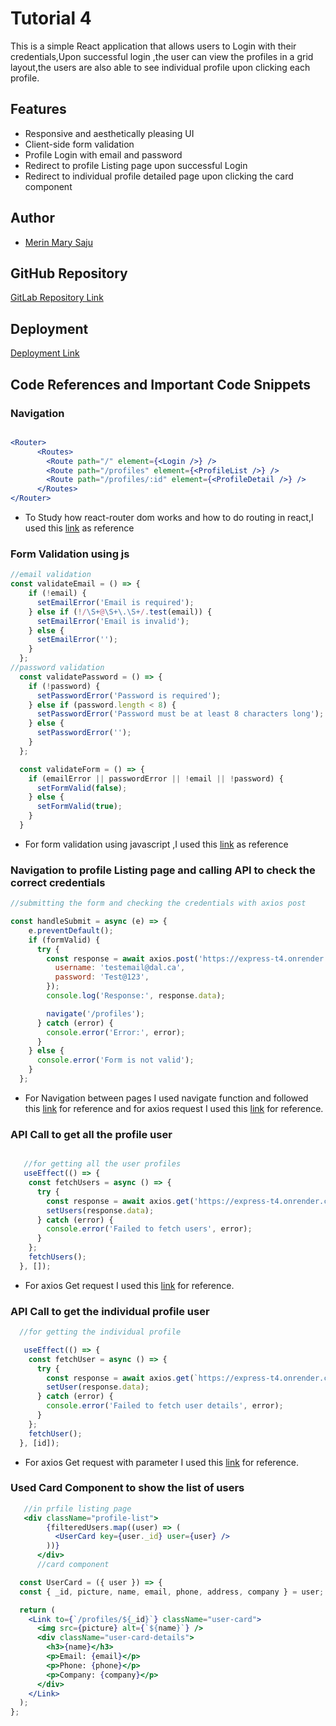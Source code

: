 # Tutorial 4

This is a simple React application that allows users to Login with their credentials,Upon successful login ,the user can view the profiles in a grid layout,the users are also able to see individual profile upon clicking each profile.

## Features

- Responsive and aesthetically pleasing UI
- Client-side form validation
- Profile Login with email and password
- Redirect to profile Listing page upon successful Login
- Redirect to individual profile detailed page upon clicking the card component

## Author

- [Merin Mary Saju](mr457277@dal.ca)

## GitHub Repository

[GitLab Repository Link](https://git.cs.dal.ca/msaju/csci-5709-tutorials/-/tree/main/tutorial4?ref_type=heads)

## Deployment

[Deployment Link](https://tutorials-5rfy.vercel.app/)

## Code References and Important Code Snippets

### Navigation

```jsx

<Router>
      <Routes>
        <Route path="/" element={<Login />} />
        <Route path="/profiles" element={<ProfileList />} />
        <Route path="/profiles/:id" element={<ProfileDetail />} />
      </Routes>
</Router>

```

- To Study how react-router dom works and how to do routing in react,I used this [link](https://reactrouter.com/en/main/route/route) as reference 


### Form Validation using js

```jsx
//email validation
const validateEmail = () => {
    if (!email) {
      setEmailError('Email is required');
    } else if (!/\S+@\S+\.\S+/.test(email)) {
      setEmailError('Email is invalid');
    } else {
      setEmailError('');
    }
  };
//password validation
  const validatePassword = () => {
    if (!password) {
      setPasswordError('Password is required');
    } else if (password.length < 8) {
      setPasswordError('Password must be at least 8 characters long');
    } else {
      setPasswordError('');
    }
  };

  const validateForm = () => {
    if (emailError || passwordError || !email || !password) {
      setFormValid(false);
    } else {
      setFormValid(true);
    }
  }

```

- For form validation using javascript ,I used this [link](https://www.geeksforgeeks.org/how-to-validate-form-using-regular-expression-in-javascript/) as reference

### Navigation to profile Listing page and calling API to check the correct credentials

```jsx
//submitting the form and checking the credentials with axios post

const handleSubmit = async (e) => {
    e.preventDefault();
    if (formValid) {
      try {
        const response = await axios.post('https://express-t4.onrender.com/api/login', {
          username: 'testemail@dal.ca',
          password: 'Test@123',
        });
        console.log('Response:', response.data); 

        navigate('/profiles'); 
      } catch (error) {
        console.error('Error:', error);
      }
    } else {
      console.error('Form is not valid');
    }
  };

```
- For Navigation between pages I used navigate function and followed this [link](https://reactnavigation.org/docs/navigating/) for reference and for axios request I used this [link](https://axios-http.com/docs/intro) for reference.

### API Call to get all the profile user

```jsx

   //for getting all the user profiles
   useEffect(() => {
    const fetchUsers = async () => {
      try {
        const response = await axios.get('https://express-t4.onrender.com/api/users');
        setUsers(response.data);
      } catch (error) {
        console.error('Failed to fetch users', error);
      }
    };
    fetchUsers();
  }, []);

```

- For axios Get request I used this [link](https://axios-http.com/docs/intro) for reference.

### API Call to get the individual profile user

```jsx
  //for getting the individual profile

   useEffect(() => {
    const fetchUser = async () => {
      try {
        const response = await axios.get(`https://express-t4.onrender.com/api/users/${id}`);
        setUser(response.data);
      } catch (error) {
        console.error('Failed to fetch user details', error);
      }
    };
    fetchUser();
  }, [id]);

```

- For axios Get request with parameter I used this [link](https://axios-http.com/docs/intro) for reference.

### Used Card Component to show the list of users



```jsx
   //in prfile listing page
   <div className="profile-list">
        {filteredUsers.map((user) => (
          <UserCard key={user._id} user={user} />
        ))}
      </div>
      //card component

  const UserCard = ({ user }) => {
  const { _id, picture, name, email, phone, address, company } = user;

  return (
    <Link to={`/profiles/${_id}`} className="user-card">
      <img src={picture} alt={`${name}`} />
      <div className="user-card-details">
        <h3>{name}</h3>
        <p>Email: {email}</p>
        <p>Phone: {phone}</p>
        <p>Company: {company}</p>
      </div>
    </Link>
  );
};

```




